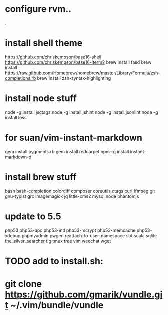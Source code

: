 # configure rvm..
..
# install shell theme
https://github.com/chriskempson/base16-shell
https://github.com/chriskempson/base16-iterm2
brew install fasd
brew install https://raw.github.com/Homebrew/homebrew/master/Library/Formula/zsh-completions.rb
brew install zsh-syntax-highlighting

# install node stuff
node -g install jsctags
node -g install jshint
node -g install jsonlint
node -g install less

# for suan/vim-instant-markdown
gem install pygments.rb
gem install redcarpet
npm -g install instant-markdown-d

# install brew stuff
bash
bash-completion
colordiff
composer
coreutils
ctags
curl
ffmpeg
git
gnu-typist
grc
imagemagick
jq
little-cms2
mysql
node
phantomjs
# update to 5.5
php53
php53-apc
php53-intl
php53-mcrypt
php53-memcache
php53-xdebug
phpmyadmin
pwgen
reattach-to-user-namespace
sbt
scala
sqlite
the_silver_searcher
tig
tmux
tree
vim
weechat
wget

# TODO add to install.sh:
# git clone https://github.com/gmarik/vundle.git ~/.vim/bundle/vundle
